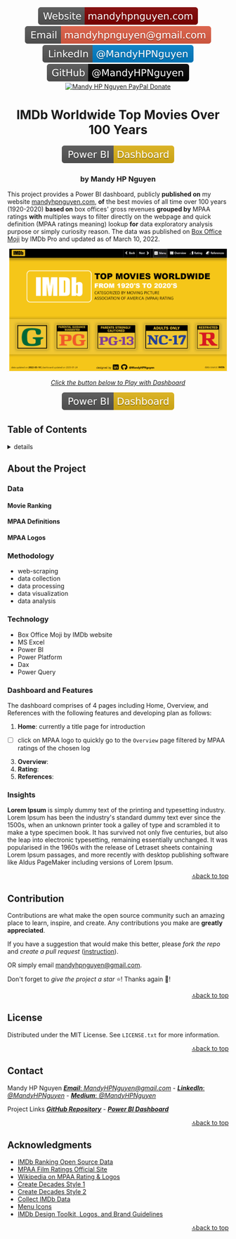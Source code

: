 <!-------- BADGES ------->

<div id="badges" align="center">
	<a name="readme-top"></a>
	<a href="https://www.mandyhpnguyen.com" rel="nofollow"><img src="https://raw.githubusercontent.com/MandyHPNguyen/mGarage4images/main/shield-badges/Website-mandyhpnguyen-com.svg" alt="Mandy HP Nguyen Email"></a>
	<a href="mailto:MandyHPNguyen@gmail.com?subject=Mail from GitHub" rel="nofollow"><img src="https://raw.githubusercontent.com/mandyhpnguyen/mGarage4images/main/shield-badges/Email-mandyhpnguyen-red.svg" alt="Mandy HP Nguyen Email"></a>
	<a href="https://www.linkedin.com/in/mandyhpnguyen/" rel="nofollow"><img src="https://raw.githubusercontent.com/mandyhpnguyen/mGarage4images/main/shield-badges/LinkedIn-%40MandyHPNguyen-blue.svg" alt="Mandy HP Nguyen LinkedIn"></a>
	<a href="https://github.com/mandyhpnguyen" rel="nofollow"><img src="https://raw.githubusercontent.com/mandyhpnguyen/mGarage4images/main/shield-badges/GitHub-%40MandyHPNguyen-black.svg" alt="Mandy HP Nguyen GitHub"></a>
	<a href="https://paypal.me/MandyHPNguyen" rel="nofollow"><img src="https://raw.githubusercontent.com/mandyhpnguyen/mGarage4images/main/shield-badges/BuyMeACoffee%E2%98%95-PayPal-brown.svg" alt="Mandy HP Nguyen PayPal Donate"></a>
</div>

<!------- HEADER ------->

<div id="header" align="center">
	<h1>IMDb Worldwide Top Movies Over 100 Years</h1>
	<a href="https://app.powerbi.com/view?r=eyJrIjoiNzZlMDk0MDAtYmJkNC00OGFhLTk2YWQtNGZmZWI2YmNmMjcwIiwidCI6ImMzMjk5OGJhLWJhZjYtNDBjYS04ZWE0LWM3MzE4OGQzOGQ1OSJ9" target="_blank" rel="noopener noreferrer">
		<img src="https://raw.githubusercontent.com/mandyhpnguyen/mGarage4images/main/shield-badges/Power%20BI-Dashboard-yellow.svg" alt="Mandy HP Nguyen Power BI">
	</a>
	<h3><strong>by Mandy HP Nguyen</strong></h3>
</div>

<!------- ABSTRACT ------->

This project provides a Power BI dashboard, publicly **published on** my website [mandyhpnguyen.com](https://www.mandyhpnguyen.com/Data-Visualization/IMDb-Dashboard/), **of** the best movies of all time over 100 years (1920-2020) **based on** box offices' gross revenues **grouped by** MPAA ratings **with** multiples ways to filter directly on the webpage and quick definition (MPAA ratings meaning) lookup **for** data exploratory analysis purpose or simply curiosity reason. The data was published on [Box Office Moji](https://www.boxofficemojo.com/) by IMDb Pro and updated as of March 10, 2022.

<div id="pbi-link" align="center">
	<img src="https://raw.githubusercontent.com/MandyHPNguyen/IMDb-top-movies-over-100-years-powerBI-dashboard/main/images/project/dashboard_overview.gif" alt="Power BI Dashboard by Mandy HP Nguyen">
	<a href="https://app.powerbi.com/view?r=eyJrIjoiNzZlMDk0MDAtYmJkNC00OGFhLTk2YWQtNGZmZWI2YmNmMjcwIiwidCI6ImMzMjk5OGJhLWJhZjYtNDBjYS04ZWE0LWM3MzE4OGQzOGQ1OSJ9" target="_blank" rel="noopener noreferrer">
		<p><i>Click the button below to Play with Dashboard</i></p>
		<img src="https://raw.githubusercontent.com/mandyhpnguyen/mGarage4images/main/shield-badges/Power%20BI-Dashboard-yellow.svg" alt="Mandy HP Nguyen Power BI">
	</a>
</div>

<!------- TABLE OF CONTENTS ------->

## Table of Contents

<details class="contentTable">	
	<summary>details</summary>
	<ol>
		<li>
			<a href="#about-the-project">About The Project</a>
			<ul>
				<li>
					<a href="#data">Data</a>
				</li>
				<li>
					<a href="#methodology">Methodology</a>
				</li>
				<li>
					<a href="#technology">Technology</a>
				</li>
				<li>
					<a href="#dashboard-and-features">Dashboard and Features</a>
				</li>
				<li>
					<a href="#insights">Insights</a>
				</li>
			</ul>
		</li>
		<li><a href="#contribution">Contribution</a></li>
		<li><a href="#license">License</a></li>
		<li><a href="#contacts">Contact</a></li>
		<li><a href="#acknowledgments"> Acknowledgments</a></li>
	</ol>
</details>

<!-------- ABOUT ------->
## About the Project

### Data

#### Movie Ranking

#### MPAA Definitions

#### MPAA Logos

### Methodology
- web-scraping
- data collection
- data processing
- data visualization
- data analysis

### Technology 
- Box Office Moji by IMDb website
- MS Excel
- Power BI
- Power Platform
- Dax
- Power Query

### Dashboard and Features
The dashboard comprises of 4 pages including Home, Overview, and References with the following features and developing plan as follows:
1. **Home**: currently a title page for introduction
- [ ] click on MPAA logo to quickly go to the `Overview` page filtered by MPAA ratings of the chosen log
3. **Overview**:
4. **Rating**:
5. **References**:

### Insights
**Lorem Ipsum** is simply dummy text of the printing and typesetting industry. Lorem Ipsum has been the industry's standard dummy text ever since the 1500s, when an unknown printer took a galley of type and scrambled it to make a type specimen book. It has survived not only five centuries, but also the leap into electronic typesetting, remaining essentially unchanged. It was popularised in the 1960s with the release of Letraset sheets containing Lorem Ipsum passages, and more recently with desktop publishing software like Aldus PageMaker including versions of Lorem Ipsum.

<p align="right"><a href="#readme-top">🔝back to top</a></p>

<!-------- CONTRIBUTION ------->
## Contribution
Contributions are what make the open source community such an amazing place to learn, inspire, and create. Any contributions you make are **greatly appreciated**.

If you have a suggestion that would make this better, please *fork the repo* and *create a pull request* ([instruction](https://docs.github.com/en/pull-requests/collaborating-with-pull-requests/reviewing-changes-in-pull-requests/incorporating-feedback-in-your-pull-request)).

OR simply email [mandyhpnguyen@gmail.com](mailto:mandyhpnguyen@gmail.com).

Don't forget to *give the project a star* ⭐! Thanks again 🙏!

<p align="right"><a href="#readme-top">🔝back to top</a></p>

<!-------- LICENSE ------->
## License

Distributed under the MIT License. See `LICENSE.txt` for more information.

<p align="right"><a href="#readme-top">🔝back to top</a></p>

<!-------- CONTACT ------->
## Contact

Mandy HP Nguyen
[***Email***: *MandyHPNguyen@gmail.com*](mailto:MandyHPNguyen@gmail.com) - [***LinkedIn***: *@MandyHPNguyen*](https://www.linkedin.com/in/mandyhpnguyen/) - [***Medium***: *@MandyHPNguyen*](https://medium.com/mandyhpnguyen)

Project Links
[***GitHub Repository***](https://github.com/MandyHPNguyen/IMDb-top-movies-over-100-years-powerBI-dashboard) - [***Power BI Dashboard***](https://app.powerbi.com/view?r=eyJrIjoiNzZlMDk0MDAtYmJkNC00OGFhLTk2YWQtNGZmZWI2YmNmMjcwIiwidCI6ImMzMjk5OGJhLWJhZjYtNDBjYS04ZWE0LWM3MzE4OGQzOGQ1OSJ9)

<!--[Medium's Blog]()-->

<p align="right"><a href="#readme-top">🔝back to top</a></p>

<!-------- ACKNOWLEDGMENTS ------->
## Acknowledgments
- [IMDb Ranking Open Source Data](https://www.boxofficemojo.com/)
- [MPAA Film Ratings Official Site](https://www.motionpictures.org/film-ratings/)
- [Wikipedia on MPAA Rating & Logos](https://en.wikipedia.org/wiki/Motion_Picture_Association_film_rating_system)
- [Create Decades Style 1](https://%20https//www.youtube.com/watch?v=ByIUx-HmQbw)﻿
- [Create Decades Style 2](https://community.powerbi.com/t5/Desktop/Drill-by-decade/m-p/32619)
- [Collect IMDb Data](https://www.youtube.com/watch?v=XuGw3tGWmNE)
- [Menu Icons](https://www.flaticon.com/)
- [IMDb Design Toolkit, Logos, and Brand Guidelines](https://brand.imdb.com/imdb)

<p align="right"><a href="#readme-top">🔝back to top</a></p>
